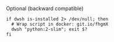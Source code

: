 
Optional (backward compatible)

```
if dwsh is-installed 2> /dev/null; then
  # Wrap script in docker: git.io/fhgmX
  dwsh "python:2-slim"; exit $?
fi
```
